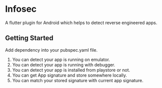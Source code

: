 # Infosec

A flutter plugin for Android which helps to detect reverse engineered apps.

## Getting Started

Add dependency into your pubspec.yaml file. 
1) You can detect your app is running on emulator.
2) You can detect your app is running with debugger.
3) You can detect your app is installed from playstore or not.
4) You can get App signature and store somewhere locally.
5) You can match your stored signature with current app signature.


